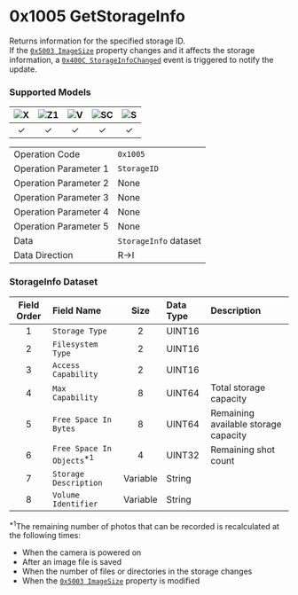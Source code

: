 # 0x1005 GetStorageInfo

Returns information for the specified storage ID.  
If the [`0x5003 ImageSize`](../property/image_size.md) property changes and it affects the storage information, a [`0x400C StorageInfoChanged`](../event/storage_info_changed.md) event is triggered to notify the update.  

### Supported Models
| ![X](https://img.shields.io/badge/X-purple) | ![Z1](https://img.shields.io/badge/Z1-blue) | ![V](https://img.shields.io/badge/V-green) | ![SC](https://img.shields.io/badge/SC-orange) | ![S](https://img.shields.io/badge/S-red) |
|:-:|:-:|:-:|:-:|:-:|
| ✓ | ✓ | ✓ | ✓ | ✓ |

| | |
|:--|:--|
| Operation Code | `0x1005` |
| Operation Parameter 1 | `StorageID` |
| Operation Parameter 2 | None |
| Operation Parameter 3 | None |
| Operation Parameter 4 | None |
| Operation Parameter 5 | None |
| Data | `StorageInfo` dataset |
| Data Direction | R->I |

### StorageInfo Dataset

| Field Order | Field Name | Size | Data Type | Description |
|:-:|:--|:-:|:--|:--|
| 1 | `Storage Type` | 2 | UINT16 ||
| 2 | `Filesystem Type` | 2 | UINT16 ||
| 3 | `Access Capability` | 2 | UINT16 ||
| 4 | `Max Capability` | 8 | UINT64 | Total storage capacity |
| 5 | `Free Space In Bytes` | 8 | UINT64 | Remaining available storage capacity |
| 6 | `Free Space In Objects`<sup>\*1</sup> | 4 | UINT32 | Remaining shot count |
| 7 | `Storage Description` | Variable | String ||
| 8 | `Volume Identifier` | Variable | String ||

<sup>\*1</sup>The remaining number of photos that can be recorded is recalculated at the following times:  

* When the camera is powered on
* After an image file is saved
* When the number of files or directories in the storage changes
* When the [`0x5003 ImageSize`](../property/image_size.md) property is modified
